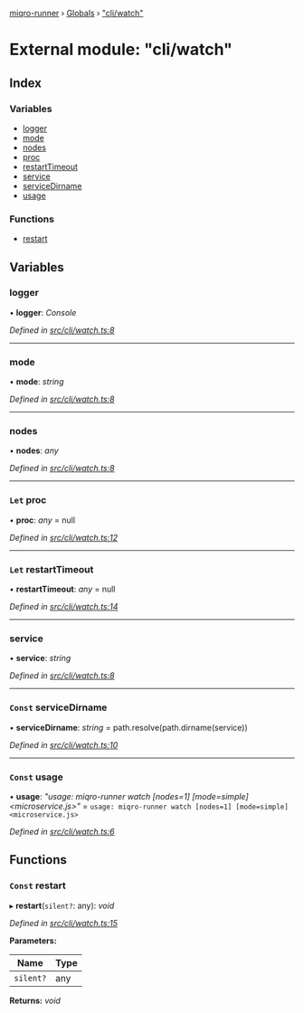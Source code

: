 [miqro-runner](../README.md) › [Globals](../globals.md) › ["cli/watch"](_cli_watch_.md)

# External module: "cli/watch"

## Index

### Variables

* [logger](_cli_watch_.md#logger)
* [mode](_cli_watch_.md#mode)
* [nodes](_cli_watch_.md#nodes)
* [proc](_cli_watch_.md#let-proc)
* [restartTimeout](_cli_watch_.md#let-restarttimeout)
* [service](_cli_watch_.md#service)
* [serviceDirname](_cli_watch_.md#const-servicedirname)
* [usage](_cli_watch_.md#const-usage)

### Functions

* [restart](_cli_watch_.md#const-restart)

## Variables

###  logger

• **logger**: *Console*

*Defined in [src/cli/watch.ts:8](https://github.com/claukers/miqro-runner/blob/c7ac15b/src/cli/watch.ts#L8)*

___

###  mode

• **mode**: *string*

*Defined in [src/cli/watch.ts:8](https://github.com/claukers/miqro-runner/blob/c7ac15b/src/cli/watch.ts#L8)*

___

###  nodes

• **nodes**: *any*

*Defined in [src/cli/watch.ts:8](https://github.com/claukers/miqro-runner/blob/c7ac15b/src/cli/watch.ts#L8)*

___

### `Let` proc

• **proc**: *any* = null

*Defined in [src/cli/watch.ts:12](https://github.com/claukers/miqro-runner/blob/c7ac15b/src/cli/watch.ts#L12)*

___

### `Let` restartTimeout

• **restartTimeout**: *any* = null

*Defined in [src/cli/watch.ts:14](https://github.com/claukers/miqro-runner/blob/c7ac15b/src/cli/watch.ts#L14)*

___

###  service

• **service**: *string*

*Defined in [src/cli/watch.ts:8](https://github.com/claukers/miqro-runner/blob/c7ac15b/src/cli/watch.ts#L8)*

___

### `Const` serviceDirname

• **serviceDirname**: *string* = path.resolve(path.dirname(service))

*Defined in [src/cli/watch.ts:10](https://github.com/claukers/miqro-runner/blob/c7ac15b/src/cli/watch.ts#L10)*

___

### `Const` usage

• **usage**: *"usage: miqro-runner watch [nodes=1] [mode=simple] <microservice.js>"* = `usage: miqro-runner watch [nodes=1] [mode=simple] <microservice.js>`

*Defined in [src/cli/watch.ts:6](https://github.com/claukers/miqro-runner/blob/c7ac15b/src/cli/watch.ts#L6)*

## Functions

### `Const` restart

▸ **restart**(`silent?`: any): *void*

*Defined in [src/cli/watch.ts:15](https://github.com/claukers/miqro-runner/blob/c7ac15b/src/cli/watch.ts#L15)*

**Parameters:**

Name | Type |
------ | ------ |
`silent?` | any |

**Returns:** *void*
